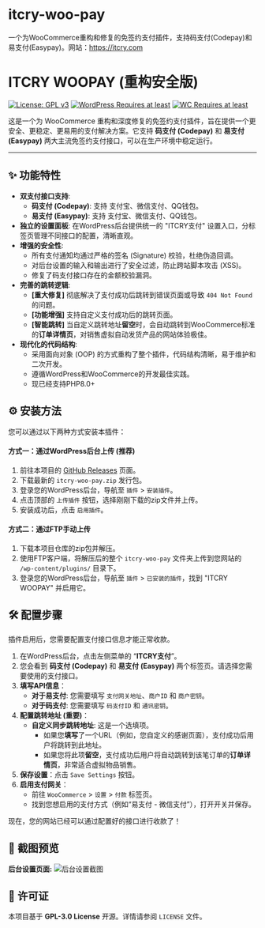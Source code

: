 # itcry-woo-pay
一个为WooCommerce重构和修复的免签约支付插件，支持码支付(Codepay)和易支付(Easypay)。网站：https://itcry.com
# ITCRY WOOPAY (重构安全版)

[![License: GPL v3](https://img.shields.io/badge/License-GPLv3-blue.svg)](https://www.gnu.org/licenses/gpl-3.0)
[![WordPress Requires at least](https://img.shields.io/badge/WordPress->=5.0-blue.svg)](https://wordpress.org/download/)
[![WC Requires at least](https://img.shields.io/badge/WooCommerce->=5.0-blue.svg)](https://woocommerce.com/)

这是一个为 WooCommerce 重构和深度修复的免签约支付插件，旨在提供一个更安全、更稳定、更易用的支付解决方案。它支持 **码支付 (Codepay)** 和 **易支付 (Easypay)** 两大主流免签约支付接口，可以在生产环境中稳定运行。

---

## ✨ 功能特性

* **双支付接口支持**:
    * **码支付 (Codepay)**: 支持 支付宝、微信支付、QQ钱包。
    * **易支付 (Easypay)**: 支持 支付宝、微信支付、QQ钱包。
* **独立的设置面板**: 在WordPress后台提供统一的 "ITCRY支付" 设置入口，分标签页管理不同接口的配置，清晰直观。
* **增强的安全性**:
    * 所有支付通知均通过严格的签名 (Signature) 校验，杜绝伪造回调。
    * 对后台设置的输入和输出进行了安全过滤，防止跨站脚本攻击 (XSS)。
    * 修复了码支付接口存在的金额校验漏洞。
* **完善的跳转逻辑**:
    * **[重大修复]** 彻底解决了支付成功后跳转到错误页面或导致 `404 Not Found` 的问题。
    * **[功能增强]** 支持自定义支付成功后的跳转页面。
    * **[智能跳转]** 当自定义跳转地址**留空**时，会自动跳转到WooCommerce标准的**订单详情页**，对销售虚拟自动发货产品的网站体验极佳。
* **现代化的代码结构**:
    * 采用面向对象 (OOP) 的方式重构了整个插件，代码结构清晰，易于维护和二次开发。
    * 遵循WordPress和WooCommerce的开发最佳实践。
    * 现已经支持PHP8.0+

## ⚙️ 安装方法

您可以通过以下两种方式安装本插件：

#### 方式一：通过WordPress后台上传 (推荐)

1.  前往本项目的 [GitHub Releases](https://github.com/16188/itcry-woo-pay/releases) 页面。
2.  下载最新的 `itcry-woo-pay.zip` 发行包。
3.  登录您的WordPress后台，导航至 `插件` > `安装插件`。
4.  点击顶部的 `上传插件` 按钮，选择刚刚下载的zip文件并上传。
5.  安装成功后，点击 `启用插件`。

#### 方式二：通过FTP手动上传

1.  下载本项目仓库的zip包并解压。
2.  使用FTP客户端，将解压后的整个 `itcry-woo-pay` 文件夹上传到您网站的 `/wp-content/plugins/` 目录下。
3.  登录您的WordPress后台，导航至 `插件` > `已安装的插件`，找到 "ITCRY WOOPAY" 并启用它。

## 🛠️ 配置步骤

插件启用后，您需要配置支付接口信息才能正常收款。

1.  在WordPress后台，点击左侧菜单的 “**ITCRY支付**”。
2.  您会看到 **码支付 (Codepay)** 和 **易支付 (Easypay)** 两个标签页。请选择您需要使用的支付接口。
3.  **填写API信息**：
    * **对于易支付**: 您需要填写 `支付网关地址`、`商户ID` 和 `商户密钥`。
    * **对于码支付**: 您需要填写 `码支付ID` 和 `通讯密钥`。
4.  **配置跳转地址 (重要)**：
    * **自定义同步跳转地址**: 这是一个选填项。
        * 如果您**填写**了一个URL（例如，您自定义的感谢页面），支付成功后用户将跳转到此地址。
        * 如果您将此项**留空**，支付成功后用户将自动跳转到该笔订单的**订单详情页**，非常适合虚拟物品销售。
5.  **保存设置**：点击 `Save Settings` 按钮。
6.  **启用支付网关**：
    * 前往 `WooCommerce` > `设置` > `付款` 标签页。
    * 找到您想启用的支付方式（例如“易支付 - 微信支付”），打开开关并保存。

现在，您的网站已经可以通过配置好的接口进行收款了！

## 📸 截图预览

**后台设置页面:**
![后台设置截图](https://sc04.alicdn.com/kf/A611d385ef3ee43ba979f16656d3a9070W/231863025/A611d385ef3ee43ba979f16656d3a9070W.jpg)

## 📄 许可证

本项目基于 **GPL-3.0 License** 开源。详情请参阅 `LICENSE` 文件。
